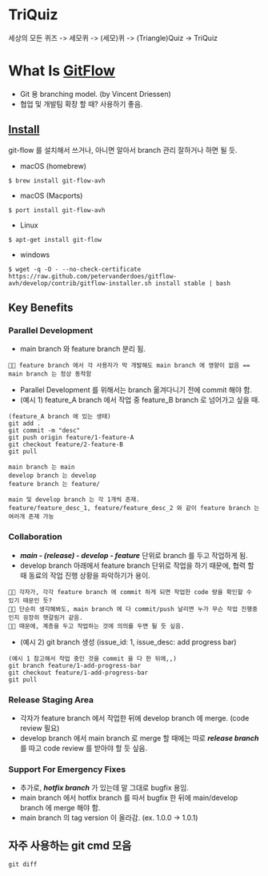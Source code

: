 # TriQuiz
세상의 모든 퀴즈 -> 세모퀴 -> (세모)퀴 -> (Triangle)Quiz -> TriQuiz

# What Is [GitFlow](https://datasift.github.io/gitflow/IntroducingGitFlow.html)
- Git 용 branching model. (by Vincent Driessen)
- 협업 및 개발팀 확장 할 때? 사용하기 좋음.

## [Install](https://danielkummer.github.io/git-flow-cheatsheet/index.ko_KR.html)
git-flow 를 설치해서 쓰거나, 아니면 알아서 branch 관리 잘하거나 하면 될 듯.

- macOS (homebrew)
```shell
$ brew install git-flow-avh
```
- macOS (Macports)
```shell
$ port install git-flow-avh
```
- Linux
```shell
$ apt-get install git-flow
```
- windows
```
$ wget -q -O - --no-check-certificate https://raw.github.com/petervanderdoes/gitflow-avh/develop/contrib/gitflow-installer.sh install stable | bash
```

## Key Benefits
### Parallel Development
- main branch 와 feature branch 분리 됨.
```
👦🏻 feature branch 에서 각 사용자가 막 개발해도 main branch 에 영향이 없음 == main branch 는 정상 동작함
```
- Parallel Development 를 위해서는 branch 옮겨다니기 전에 commit 해야 함.
- (예시 1) feature_A branch 에서 작업 중 feature_B branch 로 넘어가고 싶을 때.
```shell
(feature_A branch 에 있는 생태)
git add .
git commit -m "desc"
git push origin feature/1-feature-A
git checkout feature/2-feature-B
git pull
```
```
main branch 는 main
develop branch 는 develop
feature branch 는 feature/
```
```
main 및 develop branch 는 각 1개씩 존재.
feature/feature_desc_1, feature/feature_desc_2 와 같이 feature branch 는 여러개 존재 가능
```
### Collaboration
- ***main - (release) - develop - feature*** 단위로 branch 를 두고 작업하게 됨.
- develop branch 아래에서 feature branch 단위로 작업을 하기 때문에, 협력 할 때 동료의 작업 진행 상황을 파악하기가 용이.
```
👦🏻 각자가, 각각 feature branch 에 commit 하게 되면 작업한 code 량을 확인할 수 있기 때문인 듯?
👦🏻 단순히 생각해봐도, main branch 에 다 commit/push 날리면 누가 무슨 작업 진행중인지 굉장히 헷갈림거 같음.
👦🏻 때문에, 계층을 두고 작업하는 것에 의의를 두면 될 듯 싶음.
```
- (예시 2) git branch 생성 (issue_id: 1, issue_desc: add progress bar)
```shell
(예시 1 참고해서 작업 중인 것을 commit 을 다 한 뒤에,,)
git branch feature/1-add-progress-bar
git checkout feature/1-add-progress-bar
git pull
```
### Release Staging Area
- 각자가 feature branch 에서 작업한 뒤에 develop branch 에 merge. (code review 필요)
- develop branch 에서 main branch 로 merge 할 때에는 따로 ***release branch*** 를 따고 code review 를 받아야 할 듯 싶음.
### Support For Emergency Fixes
- 추가로, ***hotfix branch*** 가 있는데 말 그대로 bugfix 용임.
- main branch 에서 hotfix branch 를 따서 bugfix 한 뒤에 main/develop branch 에 merge 해야 함.
- main branch 의 tag version 이 올라감. (ex. 1.0.0 -> 1.0.1)

## 자주 사용하는 git cmd 모음
```
git diff
```